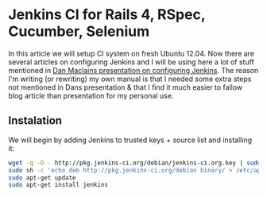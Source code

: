 # Jenkins CI for Rails 4, RSpec, Cucumber, Selenium

In this article we will setup CI system on fresh Ubuntu 12.04. Now there are several articles on configuring Jenkins
and I will be using here a lot of stuff mentioned in [Dan Maclains presentation on configuring Jenkins](http://rails-jenkins.danmcclain.net/#1). The reason I'm writing (or rewriting) my own manual is that I needed
some extra steps not mentioned in Dans presentation & that I find it much easier to fallow blog article than presentation
for my personal use.


## Instalation

We will begin by adding Jenkins to trusted keys + source list and installing it: 

```sh
wget -q -O - http://pkg.jenkins-ci.org/debian/jenkins-ci.org.key | sudo apt-key add -
sudo sh -c 'echo deb http://pkg.jenkins-ci.org/debian binary/ > /etc/apt/sources.list.d/jenkins.list'
sudo apt-get update
sudo apt-get install jenkins

```

